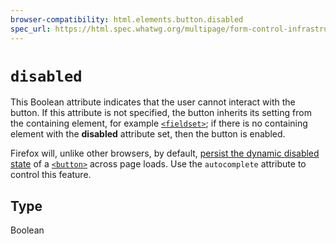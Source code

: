 ```yaml
---
browser-compatibility: html.elements.button.disabled
spec_url: https://html.spec.whatwg.org/multipage/form-control-infrastructure.html#attr-fe-disabled
---
```


# `disabled`

This Boolean attribute indicates that the user cannot interact with
the button. If this attribute is not specified, the button inherits
its setting from the containing element, for example
[`<fieldset>`](/en-US/docs/Web/HTML/Element/fieldset);
if there is no containing element with the **disabled** attribute
set, then the button is enabled.

Firefox will, unlike other browsers, by default, [persist the
dynamic disabled
state](https://stackoverflow.com/questions/5985839/bug-with-firefox-disabled-attribute-of-input-not-resetting-when-refreshing)
of a
[`<button>`](/en-US/docs/Web/HTML/Element/button)
across page loads. Use the `autocomplete` attribute to control this
feature.

## Type

Boolean
